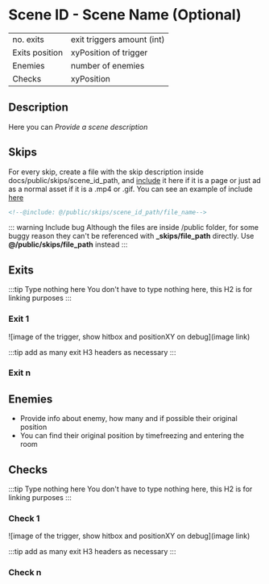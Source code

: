 # Scene ID - Scene Name (Optional)

|               |                 |
|:--------------|:----------------|
|no. exits      | exit triggers amount (int) |
|Exits position | xyPosition of trigger | use xyPosition, like <x10,y21> and link each to the section
| Enemies       | number of enemies |
| Checks        |  xyPosition | use xyPosition, link each to the section

## Description

Here you can _Provide a scene description_

## Skips

For every skip, create a file with the skip description inside docs/public/skips/scene_id_path, and [include](https://vitepress.dev/guide/markdown#markdown-file-inclusion) it here if it is a page or just ad as a normal asset if it is a .mp4 or .gif. You can see an example of include [here](../scenes/z01/z0101.md)

``` md
<!--@include: @/public/skips/scene_id_path/file_name-->
```

::: warning Include bug
Although the files are inside /public folder, for some buggy reason they can't be referenced with **_skips/file_path** directly. Use __@/public/skips/file_path__ instead
:::

## Exits

:::tip Type nothing here
You don't have to type nothing here, this H2 is for linking purposes
:::

### Exit 1

![image of the trigger, show hitbox and positionXY on debug](image link)

:::tip
add as many exit H3 headers as necessary
:::

### Exit n

## Enemies

- Provide info about enemy, how many and if possible their original position
- You can find their original position by timefreezing and entering the room

## Checks

:::tip Type nothing here
You don't have to type nothing here, this H2 is for linking purposes
:::

### Check 1

![image of the trigger, show hitbox and positionXY on debug](image link)

:::tip
add as many exit H3 headers as necessary
:::

### Check n
